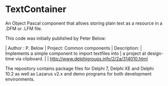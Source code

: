 # TextContainer

An Object Pascal component that allows storing plain text as a resource in a .DFM or .LFM file.

This code was initially published by Peter Below:

 | Author : P. Below
 | Project: Common components
 | Description:
 |   Implements a simple component to import textfiles into
 |   a project at design-time via clipboard.
 |
 | http://www.delphigroups.info/2/2a/314010.html

The repository contains package files for Delphi 7, Delphi XE and Delphi 10.2 as well as Lazarus v2.x and demo programs for both development environments.
